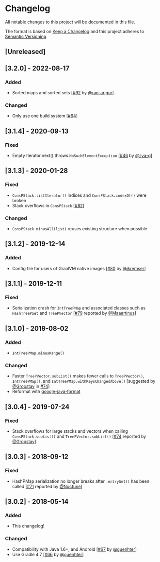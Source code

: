 # Changelog
All notable changes to this project will be documented in this file.

The format is based on [Keep a Changelog](https://keepachangelog.com/en/1.0.0/)
and this project adheres to [Semantic Versioning](https://semver.org/spec/v2.0.0.html).

## [Unreleased]

## [3.2.0] - 2022-08-17
### Added
- Sorted maps and sorted sets [[#92](https://github.com/hrldcpr/pcollections/pull/92) by [@ran-arigur](https://github.com/ran-arigur)]
### Changed
- Only use one build system [[#64](https://github.com/hrldcpr/pcollections/issues/64)]

## [3.1.4] - 2020-09-13
### Fixed
- Empty Iterator.next() throws `NoSuchElementException` [[#46](https://github.com/hrldcpr/pcollections/pull/46) by [@ilya-g](https://github.com/ilya-g)]

## [3.1.3] - 2020-01-28
### Fixed
- `ConsPStack.listIterator()` indices and `ConsPStack.indexOf()` were broken
- Stack overflows in `ConsPStack` [[#82](https://github.com/hrldcpr/pcollections/pull/82)]
### Changed
- `ConsPStack.minusAll(list)` reuses existing structure when possible

## [3.1.2] - 2019-12-14
### Added
- Config file for users of GraalVM native images [[#80](https://github.com/hrldcpr/pcollections/pull/80) by [@jkremser](https://github.com/jkremser)]

## [3.1.1] - 2019-12-11
### Fixed
- Serialization crash for `IntTreePMap` and associated classes such as `HashTreePSet` and `TreePVector` [[#79](https://github.com/hrldcpr/pcollections/issues/79) reported by [@Maaartinus](https://github.com/Maaartinus)]

## [3.1.0] - 2019-08-02
### Added
- `IntTreePMap.minusRange()`
### Changed
- Faster `TreePVector.subList()` makes fewer calls to `TreePVector()`, `IntTreePMap()`, and `IntTreePMap.withKeysChangedAbove()` [suggested by [@Groostav](https://github.com/Groostav) in [#74](https://github.com/hrldcpr/pcollections/issues/74)]
- Reformat with [google-java-format](https://github.com/google/google-java-format)

## [3.0.4] - 2019-07-24
### Fixed
- Stack overflows for large stacks and vectors when calling `ConsPStack.subList()` and `TreePVector.subList()` [[#74](https://github.com/hrldcpr/pcollections/issues/74) reported by [@Groostav](https://github.com/Groostav)]

## [3.0.3] - 2018-09-12
### Fixed
- HashPMap serialization no longer breaks after `.entrySet()` has been called [[#71](https://github.com/hrldcpr/pcollections/issues/71) reported by [@Noctune](https://github.com/Noctune)]

## [3.0.2] - 2018-05-14
### Added
- This changelog!
### Changed
- Compatibility with Java 1.6+, and Android [[#67](https://github.com/hrldcpr/pcollections/pull/67) by [@guenhter](https://github.com/guenhter)]
- Use Gradle 4.7 [[#66](https://github.com/hrldcpr/pcollections/pull/66) by [@guenhter](https://github.com/guenhter)]
